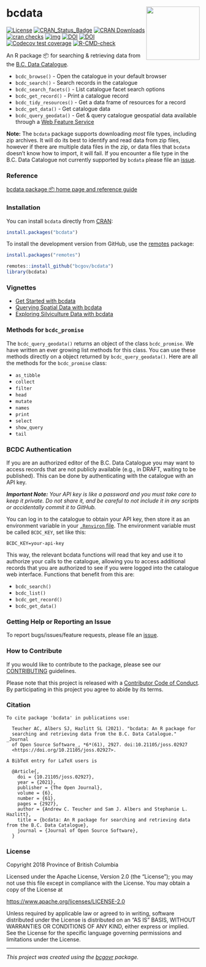 <!--
Copyright 2018 Province of British Columbia
&#10;Licensed under the Apache License, Version 2.0 (the "License");
you may not use this file except in compliance with the License.
You may obtain a copy of the License at
&#10;https://www.apache.org/licenses/LICENSE-2.0
&#10;Unless required by applicable law or agreed to in writing, software distributed under the License is distributed on an "AS IS" BASIS, 
WITHOUT WARRANTIES OR CONDITIONS OF ANY KIND, either express or implied.
See the License for the specific language governing permissions and limitations under the License.
-->

# bcdata <a href='https://bcgov.github.io/bcdata/'><img src='man/figures/logo.png' align="right" height="139" /></a>

<!-- badges: start -->

[![License](https://img.shields.io/badge/License-Apache%202.0-blue.svg)](https://opensource.org/license/apache-2-0)
[![CRAN_Status_Badge](https://www.r-pkg.org/badges/version/bcdata)](https://cran.r-project.org/package=bcdata)
[![CRAN
Downloads](https://cranlogs.r-pkg.org/badges/bcdata?color=brightgreen)](https://CRAN.R-project.org/package=bcdata)
[![cran
checks](https://cranchecks.info/badges/worst/bcdata)](https://CRAN.R-project.org/web/checks/check_results_bcdata.html)
[![img](https://img.shields.io/badge/Lifecycle-Maturing-007EC6)](https://github.com/bcgov/repomountie/blob/master/doc/lifecycle-badges.md)
[![DOI](https://joss.theoj.org/papers/10.21105/joss.02927/status.svg)](https://doi.org/10.21105/joss.02927)
[![DOI](https://zenodo.org/badge/DOI/10.5281/zenodo.4737824.svg)](https://doi.org/10.5281/zenodo.4737824)
[![Codecov test
coverage](https://codecov.io/gh/bcgov/bcdata/branch/main/graph/badge.svg)](https://app.codecov.io/gh/bcgov/bcdata?branch=main)
[![R-CMD-check](https://github.com/bcgov/bcdata/actions/workflows/R-CMD-check.yaml/badge.svg)](https://github.com/bcgov/bcdata/actions/workflows/R-CMD-check.yaml)
<!-- badges: end -->

An R package 📦 for searching & retrieving data from the [B.C. Data
Catalogue](https://catalogue.data.gov.bc.ca).

- `bcdc_browse()` - Open the catalogue in your default browser
- `bcdc_search()` - Search records in the catalogue
- `bcdc_search_facets()` - List catalogue facet search options
- `bcdc_get_record()` - Print a catalogue record
- `bcdc_tidy_resources()` - Get a data frame of resources for a record
- `bcdc_get_data()` - Get catalogue data
- `bcdc_query_geodata()` - Get & query catalogue geospatial data
  available through a [Web Feature
  Service](https://en.wikipedia.org/wiki/Web_Feature_Service)

**Note:** The `bcdata` package supports downloading *most* file types,
including zip archives. It will do its best to identify and read data
from zip files, however if there are multiple data files in the zip, or
data files that `bcdata` doesn’t know how to import, it will fail. If
you encounter a file type in the B.C. Data Catalogue not currently
supported by `bcdata` please file an
[issue](https://github.com/bcgov/bcdata/issues/).

### Reference

[bcdata package 📦 home page and reference
guide](https://bcgov.github.io/bcdata/)

### Installation

You can install `bcdata` directly from
[CRAN](https://cran.r-project.org/package=bcdata):

``` r
install.packages("bcdata")
```

To install the development version from GitHub, use the
[remotes](https://cran.r-project.org/package=remotes) package:

``` r
install.packages("remotes")

remotes::install_github("bcgov/bcdata")
library(bcdata)
```

### Vignettes

- [Get Started with
  bcdata](https://bcgov.github.io/bcdata/articles/bcdata.html)
- [Querying Spatial Data with
  bcdata](https://bcgov.github.io/bcdata/articles/efficiently-query-spatial-data-in-the-bc-data-catalogue.html)
- [Exploring Silviculture Data with
  bcdata](https://bcgov.github.io/bcdata/articles/explore-silviculture-data-using-bcdata.html)

### Methods for `bcdc_promise`

The `bcdc_query_geodata()` returns an object of the class
`bcdc_promise`. We have written an ever growing list methods for this
class. You can use these methods directly on a object returned by
`bcdc_query_geodata()`. Here are all the methods for the `bcdc_promise`
class:

- `as_tibble`
- `collect`
- `filter`
- `head`
- `mutate`
- `names`
- `print`
- `select`
- `show_query`
- `tail`

### BCDC Authentication

If you are an authorized editor of the B.C. Data Catalogue you may want
to access records that are not publicly available (e.g., in DRAFT,
waiting to be published). This can be done by authenticating with the
catalogue with an API key.

***Important Note:*** *Your API key is like a password and you must take
care to keep it private. Do not share it, and be careful to not include
it in any scripts or accidentally commit it to GitHub.*

You can log in to the catalogue to obtain your API key, then store it as
an environment variable in your [`.Renviron`
file](https://rstats.wtf/r-startup.html#renviron). The environment
variable must be called `BCDC_KEY`, set like this:

    BCDC_KEY=your-api-key

This way, the relevant bcdata functions will read that key and use it to
authorize your calls to the catalogue, allowing you to access additional
records that you are authorized to see if you were logged into the
catalogue web interface. Functions that benefit from this are:

- `bcdc_search()`
- `bcdc_list()`
- `bcdc_get_record()`
- `bcdc_get_data()`

### Getting Help or Reporting an Issue

To report bugs/issues/feature requests, please file an
[issue](https://github.com/bcgov/bcdata/issues/).

### How to Contribute

If you would like to contribute to the package, please see our
[CONTRIBUTING](https://github.com/bcgov/bcdata/blob/master/CONTRIBUTING.md)
guidelines.

Please note that this project is released with a [Contributor Code of
Conduct](https://github.com/bcgov/bcdata/blob/master/CODE_OF_CONDUCT.md).
By participating in this project you agree to abide by its terms.

### Citation

    To cite package 'bcdata' in publications use:

      Teucher AC, Albers SJ, Hazlitt SL (2021). "bcdata: An R package for
      searching and retrieving data from the B.C. Data Catalogue." _Journal
      of Open Source Software_, *6*(61), 2927. doi:10.21105/joss.02927
      <https://doi.org/10.21105/joss.02927>.

    A BibTeX entry for LaTeX users is

      @Article{,
        doi = {10.21105/joss.02927},
        year = {2021},
        publisher = {The Open Journal},
        volume = {6},
        number = {61},
        pages = {2927},
        author = {Andrew C. Teucher and Sam J. Albers and Stephanie L. Hazlitt},
        title = {bcdata: An R package for searching and retrieving data from the B.C. Data Catalogue},
        journal = {Journal of Open Source Software},
      }

### License

Copyright 2018 Province of British Columbia

Licensed under the Apache License, Version 2.0 (the “License”); you may
not use this file except in compliance with the License. You may obtain
a copy of the License at

<https://www.apache.org/licenses/LICENSE-2.0>

Unless required by applicable law or agreed to in writing, software
distributed under the License is distributed on an “AS IS” BASIS,
WITHOUT WARRANTIES OR CONDITIONS OF ANY KIND, either express or implied.
See the License for the specific language governing permissions and
limitations under the License.

------------------------------------------------------------------------

*This project was created using the
[bcgovr](https://github.com/bcgov/bcgovr) package.*
